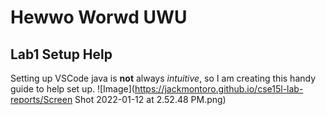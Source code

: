 # Hewwo Worwd UWU 
## Lab1 Setup Help
Setting up VSCode java is **not** always *intuitive*, so I am creating this handy guide to help set up. 
![Image](https://jackmontoro.github.io/cse15l-lab-reports/Screen Shot 2022-01-12 at 2.52.48 PM.png)
